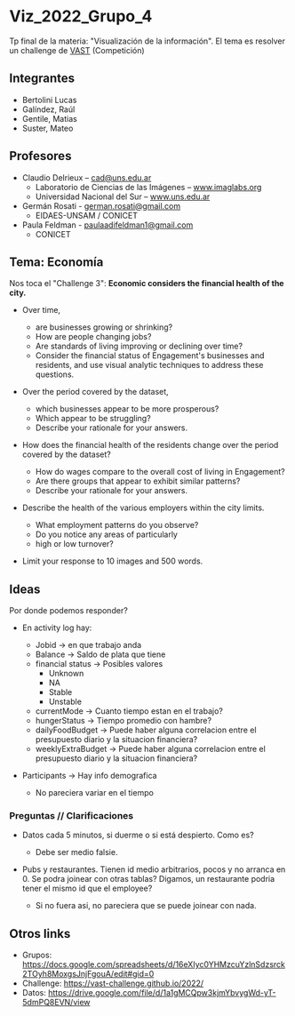 # Viz_2022_Grupo_4

Tp final de la materia: "Visualización de la información". El tema es resolver un challenge de [VAST](https://vast-challenge.github.io/2022/) (Competición)

## Integrantes

* Bertolini Lucas
* Galíndez, Raúl
* Gentile, Matias
* Suster, Mateo


## Profesores

* Claudio Delrieux – cad@uns.edu.ar 
	* Laboratorio de Ciencias de las Imágenes – www.imaglabs.org
	* Universidad Nacional del Sur – www.uns.edu.ar
* Germán Rosati - german.rosati@gmail.com
	* EIDAES-UNSAM / CONICET
* Paula Feldman - paulaadifeldman1@gmail.com
	* CONICET


## Tema: Economía

Nos toca el "Challenge 3": **Economic considers the financial health of the city.** 

* Over time, 
	* are businesses growing or shrinking?
	* How are people changing jobs?
	* Are standards of living improving or declining over time?
	* Consider the financial status of Engagement's businesses and residents, and use visual analytic techniques to address these questions.

* Over the period covered by the dataset, 
	* which businesses appear to be more prosperous?
	* Which appear to be struggling?
	* Describe your rationale for your answers. 

* How does the financial health of the residents change over the period covered by the dataset?
	* How do wages compare to the overall cost of living in Engagement?
	* Are there groups that appear to exhibit similar patterns?
	* Describe your rationale for your answers.

* Describe the health of the various employers within the city limits. 
	* What employment patterns do you observe?
	* Do you notice any areas of particularly
	* high or low turnover?

* Limit your response to 10 images and 500 words.


## Ideas

Por donde podemos responder?

- En activity log hay:
  - Jobid -> en que trabajo anda
  - Balance -> Saldo de plata que tiene
  - financial status -> Posibles valores 
    - Unknown
	- NA
	- Stable
	- Unstable
  - currentMode -> Cuanto tiempo estan en el trabajo?
  - hungerStatus -> Tiempo promedio con hambre?
  - dailyFoodBudget -> Puede haber alguna correlacion entre el presupuesto diario y la situacion financiera?
  - weeklyExtraBudget -> Puede haber alguna correlacion entre el presupuesto diario y la situacion financiera?

- Participants -> Hay info demografica
  - No pareciera variar en el tiempo

### Preguntas // Clarificaciones

* Datos cada 5 minutos, si duerme o si está despierto. Como es? 
	* Debe ser medio falsie.

* Pubs y restaurantes. Tienen id medio arbitrarios, pocos y no arranca en 0. Se podra joinear con otras tablas? Digamos, un restaurante podria tener el mismo id que el employee? 
  * Si no fuera asi, no pareciera que se puede joinear con nada.

## Otros links

* Grupos: https://docs.google.com/spreadsheets/d/16eXIyc0YHMzcuYzlnSdzsrck2TOyh8MoxgsJnjFgouA/edit#gid=0
* Challenge: https://vast-challenge.github.io/2022/
* Datos: https://drive.google.com/file/d/1a1gMCQpw3kjmYbvygWd-yT-5dmPQ8EVN/view